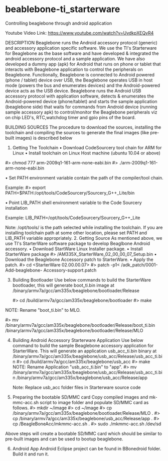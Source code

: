 # beablebone-ti_starterware
Controlling beaglebone through android application

Youtube Video Link: https://www.youtube.com/watch?v=UvdkpXEQvR4

DESCRIPTION
Beaglebone runs the Android accessory protocol (generic) and accessory application specific software. We use the TI's Starterware for Beaglebone as the base software and have developed & integrated the android accessory protocol and a sample application. We have also developed a dummy app (apk) for Android that runs on phone or tablet that interacts with Beaglebone application to control the peripherals on Beaglebone.
Functionally, Beaglebone is connected to Android powered (phone / tablet) device over USB, the Beaglebone operates USB in host mode (powers the bus and enumerates devices) and the Android-powered device acts as the USB device. Beaglebone runs the Android USB accessory protocol with application software, detects & enumerates the Android-powered device (phone/tablet) and starts the sample application (beaglebone side) that waits for commands from Android device (running sample accessory apk) to control/monitor the Beaglebone peripherals viz on chip LED's, RTC,watchdog timer and gpio pins of the board.


BUILDING SOURCES
The procedure to download the sources, installing the toolchain and compiling the sources to generate the final images (like pre-built images) is described below
1.	Getting The Toolchain
•	Download CodeSourcery tool chain for ARM for Linux
•	Install toolchain on Linux Host machine (ubuntu 10.04 or above)

   #> chmod 777 arm-2009q1-161-arm-none-eabi.bin
   #> ./arm-2009q1-161-arm-none-eabi.bin

•	Set PATH environment variable contain the path of the compiler/tool chain.
 
  Example:
   #> export PATH=$PATH:/opt/tools/CodeSourcery/Sourcery_G++_Lite/bin

•	Point LIB_PATH shell environment variable to the Code Sourcery installation

   Example:
   LIB_PATH=/opt/tools/CodeSourcery/Sourcery_G++_Lite


Note: /opt/tools/ is the path selected while installing the toolchain. If you are installing toolchain path at some other location, please set PATH and LIB_PATH variable appropriately.
2. Getting Source
As mentioned above, we use TI's StarterWare software package to develop Beaglbone Android accessory.
•	Download StartWare Linux Installer package.
•	Install StarterWare package
   #> <path to package dir>/AM335X_StarterWare_02_00_00_07_Setup.bin
•	Download the Beaglebone Accessory patch to StarterWare.
•	Apply the patch.
    #> cd <StarterWare 02.00.00.07>
    #> patch -p1< <patch to patch directory>/adk_patch/0001-Add-beaglebone-      Accessory-support.patch

3. Building Bootloader
Use below commands to build the StarterWare bootloader, this will generate boot_ti.bin image at <Path to StarterWare code>/binary/armv7a/gcc/am335x/beaglebone/bootloader/Release
   
   #> cd <Path to StarterWare Code>/build/armv7a/gcc/am335x/beaglebone/bootloader
   #> make

NOTE: Rename "boot_ti.bin" to MLO.

   #> mv <Path to StarterWare code>/binary/armv7a/gcc/am335x/beaglebone/bootloader/Release/boot_ti.bin <Path to StarterWare code>/binary/armv7a/gcc/am335x/beaglebone/bootloader/Release/MLO


4. Building Android Accessory Starterware Application
Use below command to build the sample Beaglebone accessory application for StarterWare. This will generate an application usb_acc_ti.bin binary at <Path to StarterWare code>/binary/armv7a/gcc/am335x/beaglebone/usb_acc/Release/usb_acc_ti.bin
   #> cd <Path to StarterWare Code>/build/armv7a/gcc/am335x/beaglebone/usb_acc
   #> make
NOTE: Rename Application "usb_acc_ti.bin" to "app".
   #> mv <Path to StarterWare code>/binary/armv7a/gcc/am335x/beaglebone/usb_acc/Release/usb_acc_ti.bin <Path to StarterWare code>/binary/armv7a/gcc/am335x/beaglebone/usb_acc/Release/app
   
   Note: Replace usb_acc folder files in Starterware source code

   
5. Preparing the bootable SD/MMC card
Copy compiled images and mk-mmc-acc.sh script to image folder and populate SD/MMC card as follows.
   #> mkdir ~/image
   #> cd ~/image
   #> cp <Path to StarterWare code>/binary/armv7a/gcc/am335x/beaglebone/bootloader/Release/MLO .
   #> cp <Path to StarterWare code>/binary/armv7a/gcc/am335x/beaglebone/usb_acc/Release/app .
   #> cp <path to pre-built image>/BeagleBoneAcc/mkmmc-acc.sh .
   #> sudo ./mkmmc-acc.sh /dev/sd<device>

Above steps will create a bootable SD/MMC card which should be similar to pre-built images and can be used to bootup beaglebone.

6. Android App
	Android Eclipse project can be found in BBonedroid folder. Build it and run it.
